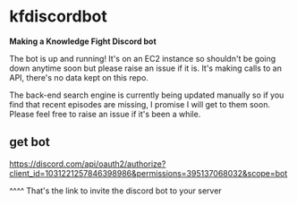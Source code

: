# kfdiscordbot
**Making a Knowledge Fight Discord bot**

The bot is up and running! It's on an EC2 instance so shouldn't be going down anytime soon but please raise an issue if it is. It's making calls to an API, there's no data kept on this repo.

The back-end search engine is currently being updated manually so if you find that recent episodes are missing, I promise I will get to them soon. Please feel free to raise an issue if it's been a while.

## get bot

https://discord.com/api/oauth2/authorize?client_id=1031221257846398986&permissions=395137068032&scope=bot

^^^^ That's the link to invite the discord bot to your server